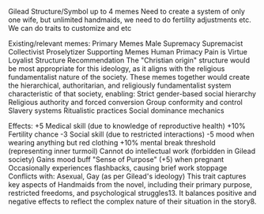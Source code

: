 Gilead
Structure/Symbol
up to 4 memes
Need to create a system of only one wife, but unlimited handmaids, we need to do fertility adjustments etc.
We can do traits to customize and etc

Existing/relevant memes:
Primary Memes
Male Supremacy
Supremacist
Collectivist
Proselytizer
Supporting Memes
Human Primacy
Pain is Virtue
Loyalist
Structure Recommendation
The "Christian origin" structure would be most appropriate for this ideology, as it aligns with the religious fundamentalist nature of the society.
These memes together would create the hierarchical, authoritarian, and religiously fundamentalist system characteristic of that society, enabling:
Strict gender-based social hierarchy
Religious authority and forced conversion
Group conformity and control
Slavery systems
Ritualistic practices
Social dominance mechanics

Effects:
+5 Medical skill (due to knowledge of reproductive health)
+10% Fertility chance
-3 Social skill (due to restricted interactions)
-5 mood when wearing anything but red clothing
+10% mental break threshold (representing inner turmoil)
Cannot do intellectual work (forbidden in Gilead society)
Gains mood buff "Sense of Purpose" (+5) when pregnant
Occasionally experiences flashbacks, causing brief work stoppage
Conflicts with: Asexual, Gay (as per Gilead's ideology)
This trait captures key aspects of Handmaids from the novel, including their primary purpose, restricted freedoms, and psychological struggles13. It balances positive and negative effects to reflect the complex nature of their situation in the story8.
